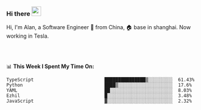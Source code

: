 ### Hi there <img src="https://media.giphy.com/media/hvRJCLFzcasrR4ia7z/giphy.gif" width="25px">

<!-- ![visitors](https://visitor-badge.glitch.me/badge?page_id=dislfyer.dislfyer) -->

Hi, I'm Alan, a Software Engineer 🚀 from China, 🏠 base in shanghai. Now working in Tesla.

<br/>
<br/>

📊 **This Week I Spent My Time On:**


<!--START_SECTION:waka-->

```text
TypeScript                          ███████████████▒░░░░░░░░░  61.43%
Python                              ████▒░░░░░░░░░░░░░░░░░░░░  17.6%
YAML                                ██░░░░░░░░░░░░░░░░░░░░░░░  8.03%
Ezhil                               █░░░░░░░░░░░░░░░░░░░░░░░░  3.48%
JavaScript                          ▓░░░░░░░░░░░░░░░░░░░░░░░░  2.32%
```

<!--END_SECTION:waka-->

<!--
**About Me:**
 -->

